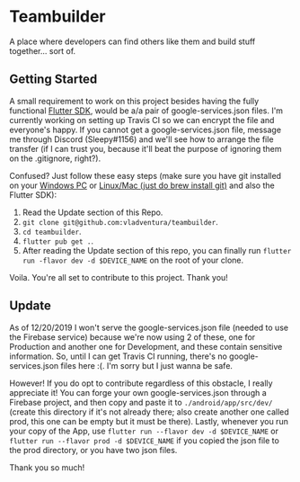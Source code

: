 # Teambuilder
A place where developers can find others like them and build stuff together... sort of.

## Getting Started
A small requirement to work on this project besides having the fully functional [Flutter SDK](https://flutter.dev/docs/get-started/install), would be a/a pair of google-services.json files. I'm currently working on setting up Travis CI so we can encrypt the file and everyone's happy. If you cannot get a google-services.json file, message me through Discord (Sleepy#1156) and we'll see how to arrange the file transfer (if I can trust you, because it'll beat the purpose of ignoring them on the .gitignore, right?).

Confused? Just follow these easy steps (make sure you have git installed on your [Windows PC](https://gitforwindows.org/) or [Linux/Mac (just do brew install git)](https://brew.sh/) and also the Flutter SDK):

1. Read the Update section of this Repo.
2. `git clone git@github.com:vladventura/teambuilder`.
3. `cd teambuilder`.
4. `flutter pub get .`.
5. After reading the Update section of this repo, you can finally run `flutter run -flavor dev -d $DEVICE_NAME` on the root of your clone. 

Voila. You're all set to contribute to this project. Thank you!

## Update
As of 12/20/2019 I won't serve the google-services.json file (needed to use the Firebase service) because we're now using 2 of these, one for Production and another one for Development, and these contain sensitive information. So, until I can get Travis CI running, there's no google-services.json files here :(. I'm sorry but I just wanna be safe.

However! If you do opt to contribute regardless of this obstacle, I really appreciate it! You can forge your own google-services.json through a Firebase project, and then copy and paste it to `./android/app/src/dev/` (create this directory if it's not already there; also create another one called prod, this one can be empty but it must be there). Lastly, whenever you run your copy of the App, use `flutter run --flavor dev -d $DEVICE_NAME` or `flutter run --flavor prod -d $DEVICE_NAME` if you copied the json file to the prod directory, or you have two json files.

Thank you so much!
